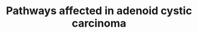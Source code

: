 ---
annotations:
- id: DOID:4877
  parent: disease of cellular proliferation
  type: Disease Ontology
  value: breast adenoid cystic carcinoma
- id: PW:0001360
  parent: regulatory pathway
  type: Pathway Ontology
  value: DNA damage response pathway
- id: PW:0000089
  parent: regulatory pathway
  type: Pathway Ontology
  value: S phase pathway
- id: PW:0001339
  parent: regulatory pathway
  type: Pathway Ontology
  value: chromatin remodeling pathway
authors:
- AARandCo
- Khanspers
- Eweitz
- Egonw
citedin:
- link: PMC9077654
description: Protein pathways altered by mutations in adenoid cystic carcinoma. Pathways
  include epigentic modification, DNA damage checkpoint signals, MYB/MYC signalling
  pathway, FGF/IGF/PI3K signalling, and notch signalling. In the epigenetic modification
  pathway, several complexes promote the activity of HIST1H1E/HIST1H2AL which regulate
  chromatin remodeling. In the DNA damage pathway DNA damage in the nucleus signals
  to ATM and PRKDC to induce DNA repair and suspend the cell cycle. ATM further activates
  proteins that induce either apoptosis or DNA repair and leads to the activation
  of proteins that inhibit progression in the cell cycle. The MYB/MYC pathway involves
  the activation of protein complexes involved in inducing cell growth and proliferation
  by CREBBP and MYCBP. However this pathway has feedback inhibition by the binding
  of the MYBL1/MYB complex to NFIB which depresses MYB activity. The FGF/IGF/PI3K
  signalling pathway involves the activation of the FGFR4/INSRR complex by FGF16 and
  ERBB2 activation by ERBB2IP which leads to a signalling cascade that inhibits apoptosis
  and promotes cell growth and migration. The notch pathway is activated by the biding
  of CNTN6 to Notch leading to pathway activation. This pathway is regulated by RoxP2,
  CTBP1, and DTX4/FBXW7. These pathways are from figure 4 from Ho et al.   Proteins
  on this pathway have targeted assays available via the [https://assays.cancer.gov/available_assays?wp_id=WP3651
  CPTAC Assay Portal]
last-edited: 2021-05-07
ndex: 7a4fe280-8b67-11eb-9e72-0ac135e8bacf
organisms:
- Homo sapiens
redirect_from:
- /index.php/Pathway:WP3651
- /instance/WP3651
- /instance/WP3651_rr122573
revision: r122573
schema-jsonld:
- '@context': https://schema.org/
  '@id': https://wikipathways.github.io/pathways/WP3651.html
  '@type': Dataset
  creator:
    '@type': Organization
    name: WikiPathways
  description: Protein pathways altered by mutations in adenoid cystic carcinoma.
    Pathways include epigentic modification, DNA damage checkpoint signals, MYB/MYC
    signalling pathway, FGF/IGF/PI3K signalling, and notch signalling. In the epigenetic
    modification pathway, several complexes promote the activity of HIST1H1E/HIST1H2AL
    which regulate chromatin remodeling. In the DNA damage pathway DNA damage in the
    nucleus signals to ATM and PRKDC to induce DNA repair and suspend the cell cycle.
    ATM further activates proteins that induce either apoptosis or DNA repair and
    leads to the activation of proteins that inhibit progression in the cell cycle.
    The MYB/MYC pathway involves the activation of protein complexes involved in inducing
    cell growth and proliferation by CREBBP and MYCBP. However this pathway has feedback
    inhibition by the binding of the MYBL1/MYB complex to NFIB which depresses MYB
    activity. The FGF/IGF/PI3K signalling pathway involves the activation of the FGFR4/INSRR
    complex by FGF16 and ERBB2 activation by ERBB2IP which leads to a signalling cascade
    that inhibits apoptosis and promotes cell growth and migration. The notch pathway
    is activated by the biding of CNTN6 to Notch leading to pathway activation. This
    pathway is regulated by RoxP2, CTBP1, and DTX4/FBXW7. These pathways are from
    figure 4 from Ho et al.   Proteins on this pathway have targeted assays available
    via the [https://assays.cancer.gov/available_assays?wp_id=WP3651 CPTAC Assay Portal]
  keywords:
  - AKT1
  - ARID1A
  - ARID4B
  - ARID5B
  - ATM
  - ATRX
  - BCOR
  - BCORL1
  - BRCA1
  - BRD1
  - CDC2
  - CEBPA
  - CMTR2
  - CNTN6
  - CREBBP
  - CTBP1
  - Chk1
  - Chk2
  - DTX4
  - EP300
  - ERBB2
  - ERBB2IP
  - FBXW7
  - FGF16
  - FGFR4
  - FOXO3
  - FOXP2
  - HIST1H1E
  - HIST1H2AL
  - HRAS
  - IL17RD
  - INSRR
  - JMJD1C
  - KANSL1
  - KAT6A
  - KDM6A
  - KDM6B
  - KMT2C
  - MAGI1
  - MAGI2
  - MAML3
  - MAP2K2
  - MAX
  - MGA
  - MORF4L1
  - MYB
  - MYBL1
  - MYC
  - MYCBP
  - MYCN
  - NCOR1
  - NFIB
  - NICD
  - NOTCH1
  - NSD1
  - PIK3CA
  - PRKDC
  - PTEN
  - RAF1
  - SETD2
  - SMARCA2
  - SMARCE1
  - SMC1A
  - SRCAP
  - TLK1
  - TP53
  - UHRF1
  license: CC0
  name: Pathways affected in adenoid cystic carcinoma
seo: CreativeWork
title: Pathways affected in adenoid cystic carcinoma
wpid: WP3651
---